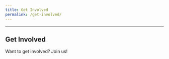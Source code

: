 ```yaml
---
title: Get Involved
permalink: /get-involved/
---
```


----

## Get Involved

Want to get involved? Join us!